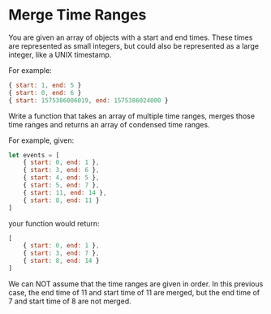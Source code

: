 # Merge Time Ranges

You are given an array of objects with a start and end times. These times are represented as small integers, but could also be represented as a large integer, like a UNIX timestamp.

For example:
```javascript
{ start: 1, end: 5 }
{ start: 0, end: 6 }
{ start: 1575386006019, end: 1575386024000 }
```

Write a function that takes an array of multiple time ranges, merges those time ranges and returns an array of condensed time ranges.

For example, given:

```javascript
let events = [
    { start: 0, end: 1 },
    { start: 3, end: 6 },
    { start: 4, end: 5 },
    { start: 5, end: 7 },
    { start: 11, end: 14 },
    { start: 8, end: 11 }
]
```

your function would return:
```javascript
[
    { start: 0, end: 1 },
    { start: 3, end: 7 },
    { start: 8, end: 14 }
]
```

We can NOT assume that the time ranges are given in order. In this previous case, the end time of 11 and start time of 11 are merged, but the end time of 7 and start time of 8 are not merged.


